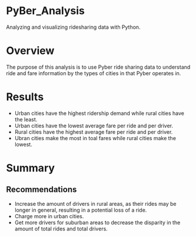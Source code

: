 # PyBer_Analysis

Analyzing and visualizing ridesharing data with Python.

# Overview

The purpose of this analysis is to use Pyber ride sharing data to understand ride and fare information by the types of cities in that Pyber operates in.

# Results

- Urban cities have the highest ridership demand while rural cities have the least.
- Urban cities have the lowest average fare per ride and per driver. 
- Rural cities have the highest average fare per ride and per driver.
- Ubran cities make the most in toal fares while rural cities make the lowest. 

# Summary

## Recommendations

- Increase the amount of drivers in rural areas, as their rides may be longer in general, resulting in a potential loss of a ride. 
- Charge more in urban cities.
- Get more drivers for suburban areas to decrease the disparity in the amount of total rides and total drivers.
